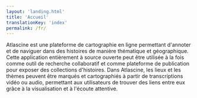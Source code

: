 ```yaml
---
layout: 'landing.html'
title: 'Accueil'
translationKey: 'index'
permalink: /fr/
---
```


Atlascine est une plateforme de cartographie en ligne permettant d'annoter et de naviguer dans des histoires de manière thématique et géographique. Cette application entièrement à source ouverte peut être utilisée à la fois comme outil de recherche collaboratif et comme plateforme de publication pour exposer des collections d'histoires. Dans Atlascine, les lieux et les thèmes peuvent être marqués et cartographiés à partir de transcriptions vidéo ou audio, permettant aux utilisateurs de trouver des liens entre eux grâce à la visualisation et à l'écoute attentive.